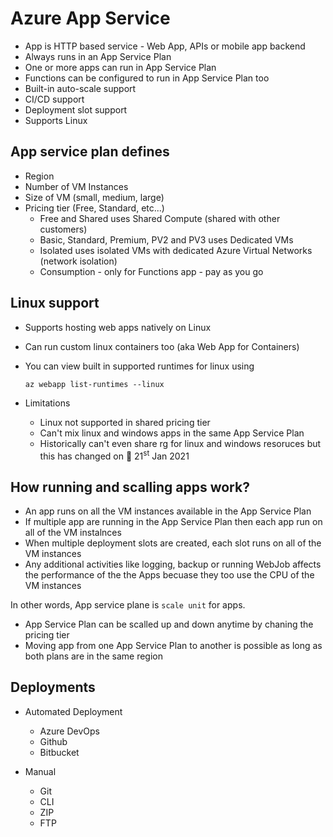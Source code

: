 # Azure App Service

* App is HTTP based service - Web App, APIs or mobile app backend
* Always runs in an App Service Plan
* One or more apps can run in App Service Plan
* Functions can be configured to run in App Service Plan too
* Built-in auto-scale support
* CI/CD support
* Deployment slot support
* Supports Linux

## App service plan defines
* Region
* Number of VM Instances
* Size of VM (small, medium, large)
* Pricing tier (Free, Standard, etc...)
    * Free and Shared uses Shared Compute (shared with other customers)
    * Basic, Standard, Premium, PV2 and PV3 uses Dedicated VMs
    * Isolated uses isolated VMs with dedicated Azure Virtual Networks (network isolation)
    * Consumption - only for Functions app - pay as you go

## Linux support

* Supports hosting web apps natively on Linux
* Can run custom linux containers too (aka Web App for Containers)
* You can view built in supported runtimes for linux using
    ```
    az webapp list-runtimes --linux
    ```

* Limitations
    * Linux not supported in shared pricing tier
    * Can't mix linux and windows apps in the same App Service Plan
    * Historically can't even share rg for linux and windows resoruces but this has changed on 📅 21<sup>st</sup> Jan 2021 


## How running and scalling apps work?

* An app runs on all the VM instances available in the App Service Plan
* If multiple app are running in the App Service Plan then each app run on all of the VM instalnces
* When multiple deployment slots are created, each slot runs on all of the VM instances
* Any additional activities like logging, backup or running WebJob affects the performance of the the Apps becuase they too use the CPU of the VM instances

In other words, App service plane is `scale unit` for apps.

* App Service Plan can be scalled up and down anytime by chaning the pricing tier
* Moving app from one App Service Plan to another is possible as long as both plans are in the same region

## Deployments

* Automated Deployment
    * Azure DevOps
    * Github
    * Bitbucket

* Manual
    * Git
    * CLI
    * ZIP
    * FTP